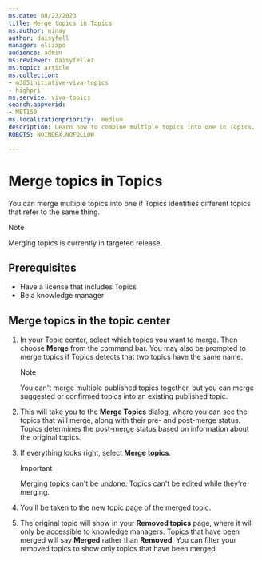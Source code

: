 ```yaml
---
ms.date: 08/23/2023
title: Merge topics in Topics
ms.author: ninay
author: daisyfell
manager: elizapo
audience: admin
ms.reviewer: daisyfeller
ms.topic: article
ms.collection: 
- m365initiative-viva-topics
- highpri
ms.service: viva-topics 
search.appverid:
- MET150   
ms.localizationpriority:  medium
description: Learn how to combine multiple topics into one in Topics.
ROBOTS: NOINDEX,NOFOLLOW

---
```


# Merge topics in Topics

You can merge multiple topics into one if Topics identifies different topics that refer to the same thing.

>[!NOTE]
>Merging topics is currently in targeted release.

## Prerequisites

- Have a license that includes Topics
- Be a knowledge manager

## Merge topics in the topic center

1. In your Topic center, select which topics you want to merge. Then choose **Merge** from the command bar. You may also be prompted to merge topics if Topics detects that two topics have the same name.

    >[!NOTE]
    > You can't merge multiple published topics together, but you can merge suggested or confirmed topics into an existing published topic.

2. This will take you to the **Merge Topics** dialog, where you can see the topics that will merge, along with their pre- and post-merge status. Topics determines the post-merge status based on information about the original topics.

3. If everything looks right, select **Merge topics**.

    >[!IMPORTANT]
    > Merging topics can't be undone. Topics can't be edited while they're merging.

4. You'll be taken to the new topic page of the merged topic.

5. The original topic will show in your **Removed topics** page, where it will only be accessible to knowledge managers. Topics that have been merged will say **Merged** rather than **Removed**. You can filter your removed topics to show only topics that have been merged.
